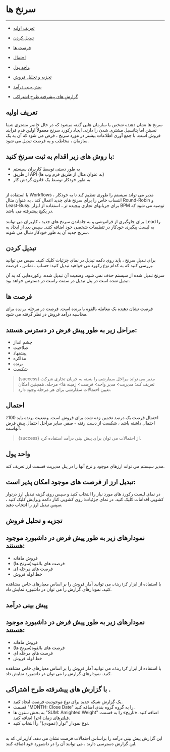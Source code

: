 # سرنخ ها

---

- [تعریف اولیه](#section-1)
- [تبدیل کردن](#section-3)
- [فرصت ها](#section-4)
- [احتمال](#section-5)

- [واحد پول](#section-7)
- [تجزیه و تحلیل فروش](#section-9)
- [پیش بینی درآمد](#section-10)
- [گزارش های پیشرفته طرح اشتراکی](#section-11)

<a name="section-1"></a>
## تعریف اولیه
سرنخ ها نشان دهنده شخص یا سازمان هایی گفته میشود که در حال حاضر مشتری شما نسیتن اما پتانسیل مشتری شدن را دارند. ایجاد رکورد سرنخ معمولاً اولین قدم فرایند فروش است. با جمع آوری اطلاعات بیشتر در مورد سرنخ ، فرض می شود که آن به یک سازمان ، مخاطب و یه فرصت تبدیل می شود.

<a name="section-1"></a>
## با روش های زیر اقدام به ثبت سرنخ کنید:

- به طور دستی توسط کاربران سیستم
- از طریق API (به عنوان مثال از طریق فرم وب ها) 
- به طور خودکار توسط یک قانون گردش کار


<a name="section-2"></a>
<br>
با استفاده از Workflows ، مدیر می تواند سیستم را طوری تنظیم کند تا به خودکار انتساب خاص را برای سرنخ های جدید اعمال کند ، به عنوان مثال Round-Robin و Least-Busy. برای جریانهای تجاری پیچیده تر ، استفاده از ابزار BPM توصیه می شود که در پکیچ پیشرفته می باشد.
<br>
<br>
برای جلوگیری از فراموشی و به جاماندن سرنخ های جدید ، کاربران می توانند Lead را به لیست پیگیری خودکار  در تتظیمات شخصی خود اضافه کنند. سپس بعد از ایجاد یه سرنخ جدید آن به طور خودکار دنبال می شوند.

<a name="section-3"></a>
## تبدیل کردن

برای تبدیل سرنخ ، باید روی دکمه تبدیل در نمای جزئیات کلیک کنید. سپس می توانید بررسی کنید که به کدام نوع رکورد می خواهید تبدیل کنید: حساب ، تماس ، فرصت.

سرنخ تبدیل شده از سیستم حذف نمی شود. وضعیت آن تبدیل شده، رکوردهایی که به آن تبدیل شده است در پنل تبدیل در سمت راست در دسترس خواهد بود.


<a name="section-4"></a>
## فرصت ها

فرصت نشان دهنده یک معامله بالقوه یا برنده است. فرصت در مرحله ```برنده``` برای محاسبه درآمد فروش در نظر گرفته می شود.




<a name="section-5"></a>
## مراحل زیر به طور پیش فرض در دسترس هستند:
- چشم انداز
- صلاحیت
- پیشنهاد
- مذاکره
- برنده
- شکست

> {success} مدیر می تواند مراحل سفارشی را بسته به جریان تجاری شرکت تعریف کند: مدیریت> مدیر واحد> فرصت> زمینه ها> مرحله. همچنین امکان تعیین احتمالات سفارشی برای هر مرحله وجود دارد.



<a name="section-6"></a>
## احتمال

احتمال فرصت یک درصد تخمین زده شده برای فروش است. وضعیت برنده باید 100٪ احتمال داشته باشد ، شکست از دست رفته - صفر. سایر مراحل احتمال پیش فرض آنهاست. 

> {success} از احتمالات می توان برای پیش بینی درآمد استفاده کرد.


<a name="section-7"></a>
## واحد پول

مدیر سیستم می تواند ارزهای موجود و نرخ آنها را در پنل مدیریت قسمت ارز تعریف کند.

<a name="section-8"></a>
## تبدیل ارز از فرصت های موجود امکان پذیر است:

در نمای لیست  رکورد های مورد نیاز را انتخاب کنید و سپس روی گزینه تبدیل ارز درنوار کشویی اقدامات کلیک کنید. در نمای جزئیات: روی کشویی کنار دکمه ویرایش کلیک کنید ، سپس تبدیل ارز را انتخاب دهید.


<a name="section-9"></a>
## تجزیه و تحلیل فروش

## نمودارهای زیر به طور پیش فرض در داشبورد موجود هستند:

- فروش ماهانه
- فرصت های بالقوه(سرنخ ها)
- فرصت های مرحله ای
- خط لوله فروش


با استفاده از ابزار ```گزارشات``` می توانید آمار فروش را بر اساس معیارهای خاص مشاهده کنید. نمودارهای گزارش را می توان در داشبورد نمایش داد.


<a name="section-10"></a>
## پیش بینی درآمد

## نمودارهای زیر به طور پیش فرض در داشبورد موجود هستند:

- فروش ماهانه
- فرصت های بالقوه(سرنخ ها)
- فرصت های مرحله ای
- خط لوله فروش


با استفاده از ابزار ```گزارشات``` می توانید آمار فروش را بر اساس معیارهای خاص مشاهده کنید. نمودارهای گزارش را می توان در داشبورد نمایش داد.


<a name="section-11"></a>
## با گزارش های پیشرفته طرح اشتراکی .

- یک گزارش شبکه جدید برای نوع موجودیت فرصت ایجاد کنید.
- قسمت "MONTH: Close Date" را به گروه گروه بندی اضافه کنید.
- به بخش ستون ها "SUM: Amighted Weight" اضافه کنید. «تاریخ» را به قسمت فیلترهای زمان اجرا اضافه کنید.
- نوع نمودار "نوار (عمودی)" را انتخاب کنید.

<br>
این گزارش پیش بینی درآمد را براساس احتمالات فرصت نشان می دهد. کاربرانی که به این گزارش دسترسی دارند ، می توانند آن را در داشبورد خود اضافه کنند.






